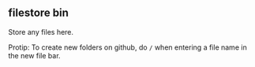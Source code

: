 ## filestore bin
  Store any files here.

  Protip:
  To create new folders on github, do <code>/</code> when entering a file name in the new file bar.
